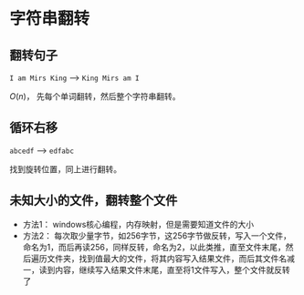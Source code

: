 # 字符串翻转

## 翻转句子
`I am Mirs King` --> `King Mirs am I`

$O(n)$， 先每个单词翻转，然后整个字符串翻转。

## 循环右移

`abcedf` --> `edfabc`

找到旋转位置，同上进行翻转。

## 未知大小的文件，翻转整个文件

* 方法1： windows核心编程，内存映射，但是需要知道文件的大小
* 方法2： 每次取少量字节，如256字节，这256字节做反转，写入一个文件，命名为1，而后再读256，同样反转，命名为2，以此类推，直至文件末尾，然后遍历文件夹，找到值最大的文件，将其内容写入结果文件，而后其文件名减一，读到内容，继续写入结果文件末尾，直至将1文件写入，整个文件就反转了

